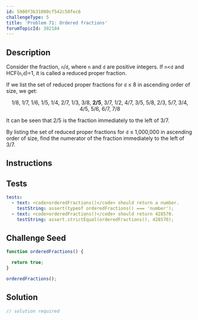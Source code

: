 ```yaml
---
id: 5900f3b31000cf542c50fec6
challengeType: 5
title: 'Problem 71: Ordered fractions'
forumTopicId: 302184
---
```


## Description

<section id='description'>

Consider the fraction, `n`/`d`, where `n` and `d` are positive integers. If `n`&lt;`d` and HCF(`n`,`d`)=1, it is called a reduced proper fraction.

If we list the set of reduced proper fractions for `d` ≤ 8 in ascending order of size, we get:

<div style='text-align: center;'>1/8, 1/7, 1/6, 1/5, 1/4, 2/7, 1/3, 3/8, <strong>2/5</strong>, 3/7, 1/2, 4/7, 3/5, 5/8, 2/3, 5/7, 3/4, 4/5, 5/6, 6/7, 7/8</div>

It can be seen that 2/5 is the fraction immediately to the left of 3/7.

By listing the set of reduced proper fractions for `d` ≤ 1,000,000 in ascending order of size, find the numerator of the fraction immediately to the left of 3/7.

</section>

## Instructions

<section id='instructions'>

</section>

## Tests

<section id='tests'>

```yml
tests:
  - text: <code>orderedFractions()</code> should return a number.
    testString: assert(typeof orderedFractions() === 'number');
  - text: <code>orderedFractions()</code> should return 428570.
    testString: assert.strictEqual(orderedFractions(), 428570);

```

</section>

## Challenge Seed

<section id='challengeSeed'>

<div id='js-seed'>

```js
function orderedFractions() {

  return true;
}

orderedFractions();
```

</div>

</section>

## Solution

<section id='solution'>

```js
// solution required
```

</section>
